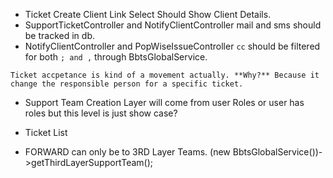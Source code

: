 - Ticket Create Client Link Select Should Show Client Details.
- SupportTicketController and NotifyClientController mail and sms should be tracked in db.
- NotifyClientController and PopWiseIssueController `cc` should be filtered for both `; and ,` through BbtsGlobalService.


```
Ticket accpetance is kind of a movement actually. **Why?** Because it change the responsible person for a specific ticket.
```

- Support Team Creation Layer will come from user Roles or user has roles but this level is just show case?

- Ticket List 

- FORWARD can only be to 3RD Layer Teams.
    (new BbtsGlobalService())->getThirdLayerSupportTeam();


